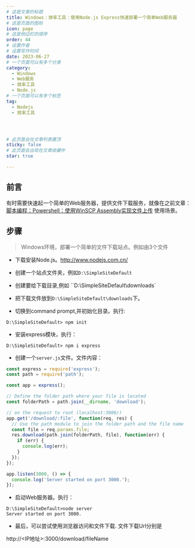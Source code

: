 ```yaml
---
# 这是文章的标题
title: Windows：效率工具：使用Node.js Express快速部署一个简单Web服务器
# 这是页面的图标
icon: page
# 这是侧边栏的顺序
order: 44
# 设置作者
# 设置写作时间
date: 2023-06-27
# 一个页面可以有多个分类
category:
  - Windows
  - Web服务
  - 效率工具
  - Node.js
# 一个页面可以有多个标签
tag:
  - Nodejs
  - 效率工具




# 此页面会在文章列表置顶
sticky: false
# 此页面会出现在文章收藏中
star: true

---
```



## 前言 

有时需要快速起一个简单的Web服务器，提供文件下载服务，就像在之前文章：[脚本编程：Powershell：使用WinSCP Assembly实现文件上传](https://blog.solex-inc.com/zh/%E4%BF%A1%E6%81%AF%E6%8A%80%E6%9C%AF/%E7%BC%96%E7%A8%8B/post42_ps_file_uploading_sftp.html) 使用场景。



## 步骤

> Windows环境，部署一个简单的文件下载站点。例如由3个文件

- 下载安装Node.js。http://www.nodejs.com.cn/ 
- 创建一个站点文件夹，例如`D:\SimpleSiteDefault`
- 创建要给下载目录,例如 ``D:\SimpleSiteDefault\downloads`
- 把下载文件放到`D:\SimpleSiteDefault\downloads`下。

- 切换到command prompt,并初始化目录。执行:
```
D:\SimpleSiteDefault> npm init
```
- 安装express模块，执行：
```
D:\SimpleSiteDefault> npm i express
```
- 创建一个`server.js`文件。文件内容：

```javascript
const express = require('express');
const path = require('path');

const app = express();

// Define the folder path where your file is located
const folderPath = path.join(__dirname, 'download');

// on the request to root (localhost:3000/)
app.get('/download/:file', function(req, res) {
  // Use the path module to join the folder path and the file name
  const file = req.params.file;
  res.download(path.join(folderPath, file), function(err) {
    if (err) {
      console.log(err);
    }
  });
});

app.listen(3000, () => {
  console.log('Server started on port 3000.');
});


```

- 启动Web服务器。执行：
```
D:\SimpleSiteDefault>node server
Server started on port 3000.
```

- 最后，可以尝试使用浏览器访问和文件下载. 文件下载Url分别是

http://<IP地址>:3000/download/fileName



